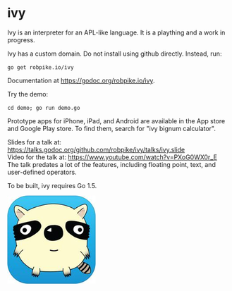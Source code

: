 ivy
===

Ivy is an interpreter for an APL-like language. It is a plaything and a work in
progress.

Ivy has a custom domain. Do not install using github directly. Instead, run:

	go get robpike.io/ivy

Documentation at https://godoc.org/robpike.io/ivy.

Try the demo:

	cd demo; go run demo.go

Prototype apps for iPhone, iPad, and Android are available in the App store and Google Play store.
To find them, search for "ivy bignum calculator".

Slides for a talk at: https://talks.godoc.org/github.com/robpike/ivy/talks/ivy.slide  
Video for the talk at: https://www.youtube.com/watch?v=PXoG0WX0r_E  
The talk predates a lot of the features, including floating point, text, and user-defined operators.

To be built, ivy requires Go 1.5.

![Ivy](ivy.jpg)
